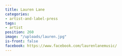 ```yaml
---
title: Lauren Lane
categories:
- artist-and-label-press
tags:
- artist
position: 260
image: "/uploads/lauren.jpg"
is-front: false
facebook: https://www.facebook.com/laurenlanemusic/
---
```


